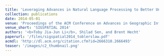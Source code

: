```yaml
---
title: 'Leveraging Advances in Natural Language Processing to Better Understand Tobler’s First Law of Geography'
collection: publications
date: 2014-05-01
venue: 'Proceedings of the ACM Conference on Advances in Geographic Information Systems (SIGSPATIAL 2014)'
venue_short: 'SIGSPATIAL 2014'
authors: '<b>Toby Jia-Jun Li</b>, Shilad Sen, and Brent Hecht'
paperurl: '/files/sigspatial2014_toblerslaw.pdf'
acmdl: 'http://dl.acm.org/citation.cfm?id=2666310.2666493'
teaser: '/images/c2_thumbnail.png'
---
```


